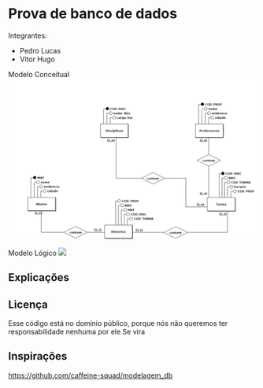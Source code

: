 # Prova de banco de dados

Integrantes:

- Pedro Lucas
- Vitor Hugo

Modelo Conceitual
<img src="Conceitual_1c.png">

Modelo Lógico 
<img src="Logico_2c.png">

## Explicações



## Licença
Esse código está no domínio público, porque nós não queremos ter responsabilidade nenhuma por ele
Se vira


## Inspirações

https://github.com/caffeine-squad/modelagem_db
